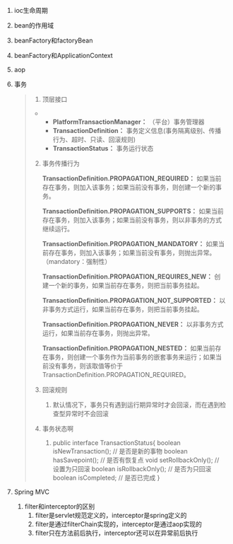 1. ioc生命周期

2. bean的作用域

3. beanFactory和factoryBean

4. beanFactory和ApplicationContext

5. aop

6. 事务

   

   > 1. 顶层接口
   >
   > - 
   >   - **PlatformTransactionManager：** （平台）事务管理器
   >   - **TransactionDefinition：** 事务定义信息(事务隔离级别、传播行为、超时、只读、回滚规则)
   >   - **TransactionStatus：** 事务运行状态
   >
   > 2. 事务传播行为
   >
   >    **TransactionDefinition.PROPAGATION_REQUIRED：** 如果当前存在事务，则加入该事务；如果当前没有事务，则创建一个新的事务。
   >
   >    **TransactionDefinition.PROPAGATION_SUPPORTS：** 如果当前存在事务，则加入该事务；如果当前没有事务，则以非事务的方式继续运行。
   >
   >    **TransactionDefinition.PROPAGATION_MANDATORY：** 如果当前存在事务，则加入该事务；如果当前没有事务，则抛出异常。（mandatory：强制性）
   >
   >    
   >
   >    **TransactionDefinition.PROPAGATION_REQUIRES_NEW：** 创建一个新的事务，如果当前存在事务，则把当前事务挂起。
   >
   >    **TransactionDefinition.PROPAGATION_NOT_SUPPORTED：** 以非事务方式运行，如果当前存在事务，则把当前事务挂起。
   >
   >    **TransactionDefinition.PROPAGATION_NEVER：** 以非事务方式运行，如果当前存在事务，则抛出异常。
   >
   >    
   >
   >    **TransactionDefinition.PROPAGATION_NESTED：** 如果当前存在事务，则创建一个事务作为当前事务的嵌套事务来运行；如果当前没有事务，则该取值等价于TransactionDefinition.PROPAGATION_REQUIRED。
   >
   > 3. 回滚规则
   >
   >    1. 默认情况下，事务只有遇到运行期异常时才会回滚，而在遇到检查型异常时不会回滚
   >
   > 4. 事务状态啊
   >
   >    1. public interface TransactionStatus{
   >           boolean isNewTransaction(); // 是否是新的事物
   >           boolean hasSavepoint(); // 是否有恢复点
   >           void setRollbackOnly();  // 设置为只回滚
   >           boolean isRollbackOnly(); // 是否为只回滚
   >           boolean isCompleted; // 是否已完成
   >       } 
   >

7. Spring MVC

   1. filter和interceptor的区别
      1. filter是servlet规范定义的，interceptor是spring定义的
      2. filter是通过filterChain实现的，interceptor是通过aop实现的
      3. filter只在方法前后执行，interceptor还可以在异常前后执行